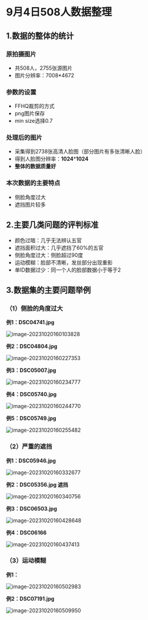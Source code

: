 # 9月4日508人数据整理

## 1.数据的整体的统计

### 原拍摄图片

+ 共508人，2755张源图片
+ 图片分辨率：7008*4672

### 参数的设置

+ FFHQ裁剪的方式
+ png图片保存
+ min size选择0.7

### 处理后的图片

+ 采集得到2738张高清人脸图（部分图片有多张清晰人脸）
+ 得到人脸图分辨率：**1024*****1024**
+ **整体的数据质量好**

### 本次数据的主要特点
+ 侧脸角度过大
+ 遮挡图片较多

  
## 2.主要几类问题的评判标准

- 颜色过暗：几乎无法辨认五官
- 遮挡面积过大：几乎遮挡了60%的五官
- 侧脸角度过大：侧脸超过90度
- 运动模糊：脸部不清晰，发丝部分出现重影
- 单ID数据过少：同一个人的脸部数据小于等于2

## 3.数据集的主要问题举例

### （1）侧脸的角度过大

**例1：DSC04741.jpg**

![image-20231020160103828](images/image-20231020160103828.png)

**例2：DSC04804.jpg**

![image-20231020160227353](images/image-20231020160227353.png)

**例3：DSC05007.jpg**

![image-20231020160234777](images/image-20231020160234777.png)

**例4：DSC05740.jpg**

![image-20231020160244770](images/image-20231020160244770.png)

**例5：DSC05749.jpg**

![image-20231020160255482](images/image-20231020160255482.png)

### （2）严重的遮挡

**例1：DSC05946.jpg**

![image-20231020160332677](images/image-20231020160332677.png)

**例2：DSC05356.jpg 遮挡**

![image-20231020160340756](images/image-20231020160340756.png)

**例3：DSC06503.jpg**

![image-20231020160428648](images/image-20231020160428648.png)

**例4：DSC06166**

![image-20231020160437413](images/image-20231020160437413.png)

### （3）运动模糊

**例1：**

![image-20231020160502983](images/image-20231020160502983.png)

**例2：DSC07191.jpg**

![image-20231020160509950](images/image-20231020160509950.png)



